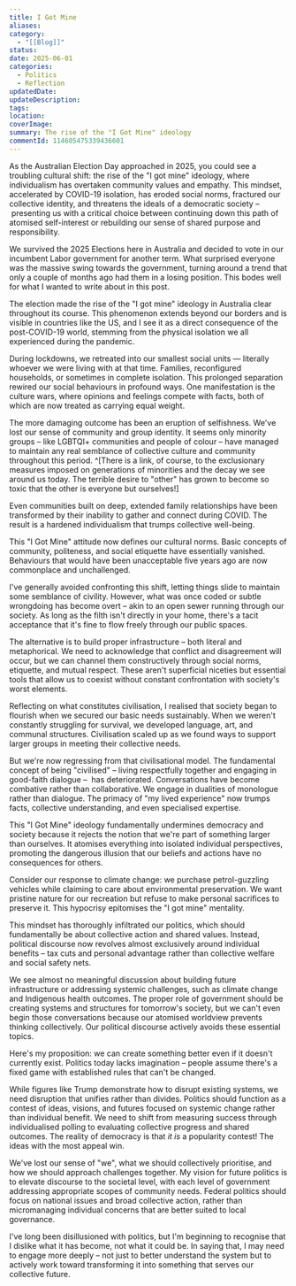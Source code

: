```yaml
---
title: I Got Mine
aliases: 
category:
  - "[[Blog]]"
status: 
date: 2025-06-01
categories:
  - Politics
  - Reflection
updatedDate: 
updateDescription: 
tags: 
location: 
coverImage: 
summary: The rise of the "I Got Mine" ideology
commentId: 114605475339436601
---
```

As the Australian Election Day approached in 2025, you could see a troubling cultural shift: the rise of the "I got mine" ideology, where individualism has overtaken community values and empathy. This mindset, accelerated by COVID-19 isolation, has eroded social norms, fractured our collective identity, and threatens the ideals of a democratic society – presenting us with a critical choice between continuing down this path of atomised self-interest or rebuilding our sense of shared purpose and responsibility.

We survived the 2025 Elections here in Australia and decided to vote in our incumbent Labor government for another term. What surprised everyone was the massive swing towards the government, turning around a trend that only a couple of months ago had them in a losing position. This bodes well for what I wanted to write about in this post. 

The election made the rise of the "I got mine" ideology in Australia clear throughout its course. This phenomenon extends beyond our borders and is visible in countries like the US, and I see it as a direct consequence of the post-COVID-19 world, stemming from the physical isolation we all experienced during the pandemic.

During lockdowns, we retreated into our smallest social units — literally whoever we were living with at that time. Families, reconfigured households, or sometimes in complete isolation. This prolonged separation rewired our social behaviours in profound ways. One manifestation is the culture wars, where opinions and feelings compete with facts, both of which are now treated as carrying equal weight.

The more damaging outcome has been an eruption of selfishness. We've lost our sense of community and group identity. It seems only minority groups – like LGBTQI+ communities and people of colour – have managed to maintain any real semblance of collective culture and community throughout this period. ^[There is a link, of course, to the exclusionary measures imposed on generations of minorities and the decay we see around us today. The terrible desire to "other" has grown to become so toxic that the other is everyone but ourselves!]

Even communities built on deep, extended family relationships have been transformed by their inability to gather and connect during COVID. The result is a hardened individualism that trumps collective well-being.

This "I Got Mine" attitude now defines our cultural norms. Basic concepts of community, politeness, and social etiquette have essentially vanished. Behaviours that would have been unacceptable five years ago are now commonplace and unchallenged.

I've generally avoided confronting this shift, letting things slide to maintain some semblance of civility. However, what was once coded or subtle wrongdoing has become overt – akin to an open sewer running through our society. As long as the filth isn't directly in your home, there's a tacit acceptance that it's fine to flow freely through our public spaces.

The alternative is to build proper infrastructure – both literal and metaphorical. We need to acknowledge that conflict and disagreement will occur, but we can channel them constructively through social norms, etiquette, and mutual respect. These aren't superficial niceties but essential tools that allow us to coexist without constant confrontation with society's worst elements.

Reflecting on what constitutes civilisation, I realised that society began to flourish when we secured our basic needs sustainably. When we weren't constantly struggling for survival, we developed language, art, and communal structures. Civilisation scaled up as we found ways to support larger groups in meeting their collective needs.

But we're now regressing from that civilisational model. The fundamental concept of being "civilised" – living respectfully together and engaging in good-faith dialogue –  has deteriorated. Conversations have become combative rather than collaborative. We engage in dualities of monologue rather than dialogue. The primacy of "my lived experience" now trumps facts, collective understanding, and even specialised expertise.

This "I Got Mine" ideology fundamentally undermines democracy and society because it rejects the notion that we're part of something larger than ourselves. It atomises everything into isolated individual perspectives, promoting the dangerous illusion that our beliefs and actions have no consequences for others.

Consider our response to climate change: we purchase petrol-guzzling vehicles while claiming to care about environmental preservation. We want pristine nature for our recreation but refuse to make personal sacrifices to preserve it. This hypocrisy epitomises the "I got mine" mentality.

This mindset has thoroughly infiltrated our politics, which should fundamentally be about collective action and shared values. Instead, political discourse now revolves almost exclusively around individual benefits – tax cuts and personal advantage rather than collective welfare and social safety nets.

We see almost no meaningful discussion about building future infrastructure or addressing systemic challenges, such as climate change and Indigenous health outcomes. The proper role of government should be creating systems and structures for tomorrow's society, but we can't even begin those conversations because our atomised worldview prevents thinking collectively. Our political discourse actively avoids these essential topics.

Here's my proposition: we can create something better even if it doesn't currently exist. Politics today lacks imagination – people assume there's a fixed game with established rules that can't be changed.

While figures like Trump demonstrate how to disrupt existing systems, we need disruption that unifies rather than divides. Politics should function as a contest of ideas, visions, and futures focused on systemic change rather than individual benefit. We need to shift from measuring success through individualised polling to evaluating collective progress and shared outcomes. The reality of democracy is that *it is* a popularity contest! The ideas with the most appeal win.

We've lost our sense of "we", what we should collectively prioritise, and how we should approach challenges together. My vision for future politics is to elevate discourse to the societal level, with each level of government addressing appropriate scopes of community needs. Federal politics should focus on national issues and broad collective action, rather than micromanaging individual concerns that are better suited to local governance.

I've long been disillusioned with politics, but I'm beginning to recognise that I dislike what it has become, not what it could be. In saying that, I may need to engage more deeply – not just to better understand the system but to actively work toward transforming it into something that serves our collective future.
